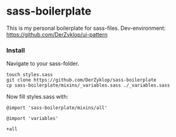 # sass-boilerplate

This is my personal boilerplate for sass-files.
Dev-environment: https://github.com/DerZyklop/ui-pattern

### Install

Navigate to your sass-folder.

    touch styles.sass
    git clone https://github.com/DerZyklop/sass-boilerplate
    cp sass-boilerplate/mixins/_variables.sass ./_variables.sass

Now fill styles.sass with:

    @import 'sass-boilerplate/mixins/all'

    @import 'variables'

    +all
